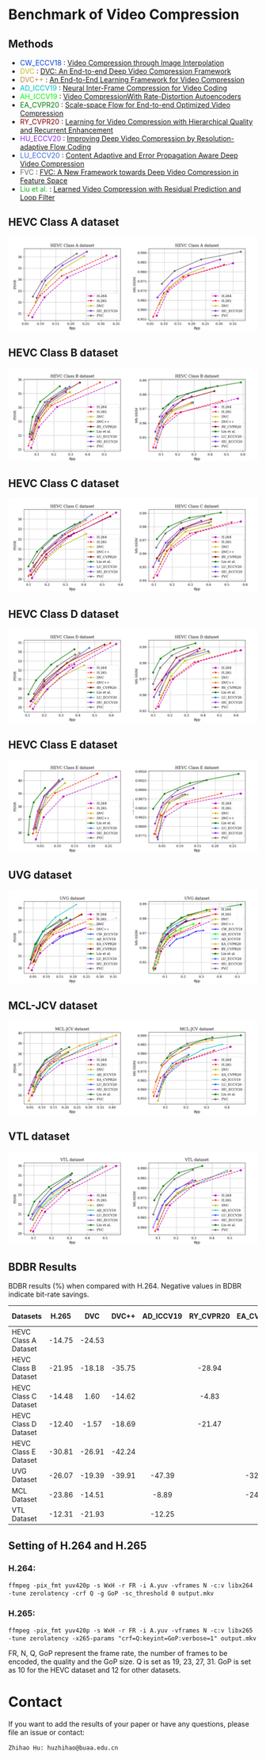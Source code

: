 # Benchmark of Video Compression


## Methods
- <font color="#0343df">CW_ECCV18</font> : [Video Compression through Image Interpolation](https://arxiv.org/abs/1804.06919)
- <font color="#c2bd1c">DVC</font> : [DVC: An End-to-end Deep Video Compression Framework](https://arxiv.org/abs/1812.00101)
- <font color="#CD853F">DVC++</font> : [An End-to-End Learning Framework for Video Compression](https://ieeexplore.ieee.org/document/9072487)
- <font color="#00bfbf">AD_ICCV19</font> : [Neural Inter-Frame Compression for Video Coding](https://openaccess.thecvf.com/content_ICCV_2019/papers/Djelouah_Neural_Inter-Frame_Compression_for_Video_Coding_ICCV_2019_paper.pdf)
- <font color="#00FF00">AH_ICCV19</font> : [Video CompressionWith Rate-Distortion Autoencoders](https://arxiv.org/abs/1908.05717v2)
- <font color="#008000">EA_CVPR20</font> : [Scale-space Flow for End-to-end Optimized Video Compression](https://openaccess.thecvf.com/content_CVPR_2020/papers/Agustsson_Scale-Space_Flow_for_End-to-End_Optimized_Video_Compression_CVPR_2020_paper.pdf)
- <font color="#8B0000">RY_CVPR20</font> : [Learning for Video Compression with Hierarchical Quality and Recurrent Enhancement](https://arxiv.org/pdf/2003.01966.pdf)
- <font color="#8A2BE2">HU_ECCV20</font> : [Improving Deep Video Compression by Resolution-adaptive Flow Coding](http://www.ecva.net/papers/eccv_2020/papers_ECCV/papers/123470188.pdf)
- <font color="#4169E1">LU_ECCV20</font> : [Content Adaptive and Error Propagation Aware Deep Video Compression](https://arxiv.org/pdf/2003.11282.pdf)
- <font color="#696969">FVC</font> : [FVC: A New Framework towards Deep Video Compression in Feature Space](https://arxiv.org/pdf/2105.09600.pdf)
- <font color="#15b01a">Liu et al.</font> : [Learned Video Compression with Residual Prediction and Loop Filter](https://arxiv.org/pdf/2108.08551.pdf)
<!-- - <font color="#ff8c0f">M-LVC</font> : [M-LVC: Multiple Frames Prediction for Learned Video Compression](https://arxiv.org/abs/2004.10290) (questionable) -->


## HEVC Class A dataset
<!-- ![](HEVCresults/HEVCClass_A_psnr.png)![](HEVCresults/HEVCClass_A_msssim.png) -->
![](HEVCresults/HEVCClass_A.png)
## HEVC Class B dataset
<!-- ![](HEVCresults/HEVCClass_B_psnr.png)![](HEVCresults/HEVCClass_B_msssim.png) -->
![](HEVCresults/HEVCClass_B.png)
## HEVC Class C dataset
<!-- ![](HEVCresults/HEVCClass_C_psnr.png)![](HEVCresults/HEVCClass_C_msssim.png) -->
![](HEVCresults/HEVCClass_C.png)
## HEVC Class D dataset
<!-- ![](HEVCresults/HEVCClass_D_psnr.png)![](HEVCresults/HEVCClass_D_msssim.png) -->
![](HEVCresults/HEVCClass_D.png)
## HEVC Class E dataset
<!-- ![](HEVCresults/HEVCClass_E_psnr.png)![](HEVCresults/HEVCClass_E_msssim.png) -->
![](HEVCresults/HEVCClass_E.png)
## UVG dataset
<!-- ![](UVGresults/UVG_psnr.png)![](UVGresults/UVG_msssim.png) -->
![](UVGresults/UVG.png)
## MCL-JCV dataset
<!-- ![](MCLresults/MCL_psnr.png)![](MCLresults/MCL_msssim.png) -->
![](MCLresults/MCL.png)
## VTL dataset
<!-- ![](VTLresults/VTL_psnr.png)![](VTLresults/VTL_msssim.png) -->
![](VTLresults/VTL.png)

## BDBR Results

BDBR results (%) when compared with H.264. Negative values in BDBR indicate bit-rate savings.

| Datasets             | H.265  | DVC    | DVC++  | AD_ICCV19 | RY_CVPR20 | EA_CVPR20 | Liu et al. | LU_ECCV20 | HU_ECCV20 | FVC    |
|:-----------------    | :----: | :----: | :----: | :-------: | :-------: | :-------: | :--------: | :-------: | :-------: | :----: |
| HEVC Class A Dataset | -14.75 | -24.53 |        |           |           |           |            |           | -32.32    | -38.62 |
| HEVC Class B Dataset | -21.95 | -18.18 | -35.75 |           |  -28.94   |           |   -46.38   |  -33.55   | -33.49    | -39.72 |
| HEVC Class C Dataset | -14.48 |  1.60  | -14.62 |           |  -4.83    |           |   -12.81   |  -17.70   | -14.30    | -26.40 |
| HEVC Class D Dataset | -12.40 | -1.57  | -18.69 |           |  -21.47   |           |   -29.88   |  -19.35   | -15.13    | -28.31 |
| HEVC Class E Dataset | -30.81 | -26.91 | -42.24 |           |           |           |   -51.95   |  -36.85   | -44.60    | -42.16 |
| UVG Dataset          | -26.07 | -19.39 | -39.91 |  -47.39   |           |  -32.40   |   -41.74   |  -30.52   | -35.76    | -46.28 |
| MCL Dataset          | -23.86 | -14.51 |        |  -8.89    |           |  -24.74   |            |  -20.62   | -35.01    | -40.52 |
| VTL Dataset          | -12.31 | -21.93 |        |  -12.25   |           |           |            |  -27.06   | -30.04    | -36.53 |


## Setting of H.264 and H.265

### H.264:
```
ffmpeg -pix_fmt yuv420p -s WxH -r FR -i A.yuv -vframes N -c:v libx264 -tune zerolatency -crf Q -g GoP -sc_threshold 0 output.mkv
```

### H.265:

```
ffmpeg -pix_fmt yuv420p -s WxH -r FR -i A.yuv -vframes N -c:v libx265 -tune zerolatency -x265-params "crf=Q:keyint=GoP:verbose=1" output.mkv
```


FR, N, Q, GoP represent the frame rate, the number of frames to be encoded, the quality and the GoP size. Q is set as 19, 23, 27, 31. GoP is set as 10 for the HEVC dataset and 12 for other datasets.

# Contact

If you want to add the results of your paper or have any questions, please file an issue or contact:

    Zhihao Hu: huzhihao@buaa.edu.cn